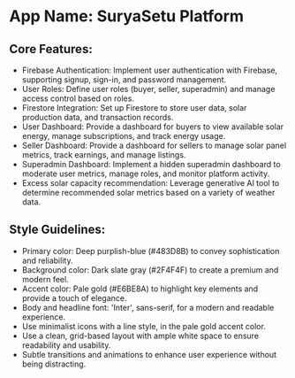 # **App Name**: SuryaSetu Platform

## Core Features:

- Firebase Authentication: Implement user authentication with Firebase, supporting signup, sign-in, and password management.
- User Roles: Define user roles (buyer, seller, superadmin) and manage access control based on roles.
- Firestore Integration: Set up Firestore to store user data, solar production data, and transaction records.
- User Dashboard: Provide a dashboard for buyers to view available solar energy, manage subscriptions, and track energy usage.
- Seller Dashboard: Provide a dashboard for sellers to manage solar panel metrics, track earnings, and manage listings.
- Superadmin Dashboard: Implement a hidden superadmin dashboard to moderate user metrics, manage roles, and monitor platform activity.
- Excess solar capacity recommendation: Leverage generative AI tool to determine recommended solar metrics based on a variety of weather data.

## Style Guidelines:

- Primary color: Deep purplish-blue (#483D8B) to convey sophistication and reliability.
- Background color: Dark slate gray (#2F4F4F) to create a premium and modern feel.
- Accent color: Pale gold (#E6BE8A) to highlight key elements and provide a touch of elegance.
- Body and headline font: 'Inter', sans-serif, for a modern and readable experience.
- Use minimalist icons with a line style, in the pale gold accent color.
- Use a clean, grid-based layout with ample white space to ensure readability and usability.
- Subtle transitions and animations to enhance user experience without being distracting.
